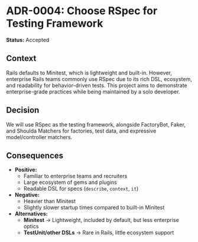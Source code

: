 # ADR-0004: Choose RSpec for Testing Framework

**Status:** Accepted

## Context
Rails defaults to Minitest, which is lightweight and built-in. However, enterprise Rails teams commonly use RSpec due to its rich DSL, ecosystem, and readability for behavior-driven tests. This project aims to demonstrate enterprise-grade practices while being maintained by a solo developer.

## Decision
We will use RSpec as the testing framework, alongside FactoryBot, Faker, and Shoulda Matchers for factories, test data, and expressive model/controller matchers.

## Consequences
- **Positive:**  
  - Familiar to enterprise teams and recruiters  
  - Large ecosystem of gems and plugins  
  - Readable DSL for specs (`describe`, `context`, `it`)  
- **Negative:**  
  - Heavier than Minitest  
  - Slightly slower startup times compared to built-in Minitest  
- **Alternatives:**  
  - **Minitest** → Lightweight, included by default, but less enterprise optics  
  - **TestUnit/other DSLs** → Rare in Rails, little ecosystem support
